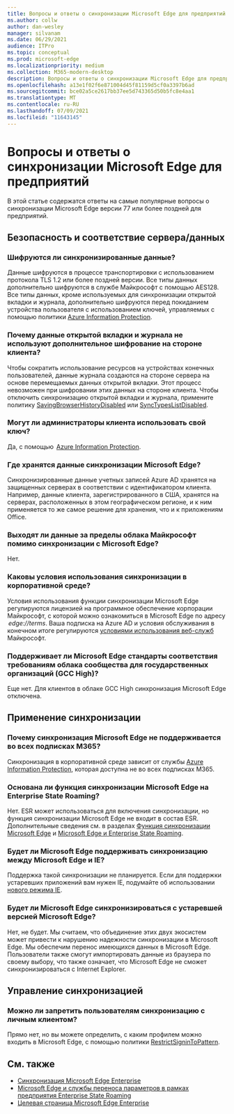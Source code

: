 ```yaml
---
title: Вопросы и ответы о синхронизации Microsoft Edge для предприятий
ms.author: collw
author: dan-wesley
manager: silvanam
ms.date: 06/29/2021
audience: ITPro
ms.topic: conceptual
ms.prod: microsoft-edge
ms.localizationpriority: medium
ms.collection: M365-modern-desktop
description: Вопросы и ответы о синхронизации Microsoft Edge для предприятий.
ms.openlocfilehash: a13e1f02f6e871004d45f81159d5cf0a3397b6ad
ms.sourcegitcommit: bce02a5ce2617bb37ee5d743365d50b5fc8e4aa1
ms.translationtype: MT
ms.contentlocale: ru-RU
ms.lasthandoff: 07/09/2021
ms.locfileid: "11643145"
---
```

# <a name="microsoft-edge-enterprise-sync-faq"></a>Вопросы и ответы о синхронизации Microsoft Edge для предприятий

В этой статье содержатся ответы на самые популярные вопросы о синхронизации Microsoft Edge версии 77 или более поздней для предприятий.

## <a name="security-and-serverdata-compliance"></a>Безопасность и соответствие сервера/данных

### <a name="is-the-synced-data-encrypted"></a>Шифруются ли синхронизированные данные?

Данные шифруются в процессе транспортировки с использованием протокола TLS 1.2 или более поздней версии. Все типы данных дополнительно шифруются в службе Майкрософт с помощью AES128. Все типы данных, кроме используемых для синхронизации открытой вкладки и журнала, дополнительно шифруются перед покиданием устройства пользователя с использованием ключей, управляемых с помощью политики [Azure Information Protection](./microsoft-edge-policies.md#restrictsignintopattern).

### <a name="why-dont-open-tab-and-history-data-have-more-client-side-encryption"></a>Почему данные открытой вкладки и журнала не используют дополнительное шифрование на стороне клиента?

Чтобы сократить использование ресурсов на устройствах конечных пользователей, данные журнала создаются на стороне сервера на основе перемещаемых данных открытой вкладки. Этот процесс невозможен при шифровании этих данных на стороне клиента. Чтобы отключить синхронизацию открытой вкладки и журнала, примените политику [SavingBrowserHistoryDisabled](./microsoft-edge-policies.md#savingbrowserhistorydisabled) или [SyncTypesListDisabled](./microsoft-edge-policies.md#synctypeslistdisabled).

### <a name="can-tenant-admins-bring-their-own-key"></a>Могут ли администраторы клиента использовать свой ключ?

Да, с помощью  [Azure Information Protection](https://azure.microsoft.com/services/information-protection/).

### <a name="where-is-microsoft-edge-sync-data-stored"></a>Где хранятся данные синхронизации Microsoft Edge?

Синхронизированные данные учетных записей Azure AD хранятся на защищенных серверах в соответствии с идентификатором клиента. Например, данные клиента, зарегистрированного в США, хранятся на серверах, расположенных в этом географическом регионе, и к ним применяется то же самое решение для хранения, что и к приложениям Office.

### <a name="does-the-data-ever-leave-microsofts-cloud-aside-from-syncing-to-microsoft-edge"></a>Выходят ли данные за пределы облака Майкрософт помимо синхронизации с Microsoft Edge?

Нет.

### <a name="what-terms-of-service-does-enterprise-sync-fall-under"></a>Каковы условия использования синхронизации в корпоративной среде?

Условия использования функции синхронизации Microsoft Edge регулируются лицензией на программное обеспечение корпорации Майкрософт, с которой можно ознакомиться в Microsoft Edge по адресу  *edge://terms*. Ваша подписка на Azure AD и условия обслуживания в конечном итоге регулируются [условиями использования веб-служб](https://www.microsoft.com/licensing/product-licensing/products) Майкрософт.

### <a name="does-microsoft-edge-support-government-community-cloud-gcc-high-compliance"></a>Поддерживает ли Microsoft Edge стандарты соответствия требованиям облака сообщества для государственных организаций (GCC High)?

Еще нет. Для клиентов в облаке GCC High синхронизация Microsoft Edge отключена.

## <a name="applying-sync"></a>Применение синхронизации

### <a name="why-isnt-microsoft-edge-sync-supported-in-all-m365-subscriptions"></a>Почему синхронизация Microsoft Edge не поддерживается во всех подписках M365?

Синхронизация в корпоративной среде зависит от службы [Azure Information Protection](https://azure.microsoft.com/services/information-protection/), которая доступна не во всех подписках M365.

### <a name="is-microsoft-edge-sync-based-on-enterprise-state-roaming"></a>Основана ли функция синхронизации Microsoft Edge на Enterprise State Roaming?

Нет. ESR может использоваться для включения синхронизации, но функция синхронизации Microsoft Edge не входит в состав ESR. Дополнительные сведения см. в разделах [Функция синхронизации Microsoft Edge](/DeployEdge/microsoft-edge-enterprise-sync) и [Microsoft Edge и Enterprise State Roaming](/DeployEdge/microsoft-edge-enterprise-state-roaming).

### <a name="will-microsoft-edge-ever-support-syncing-between-microsoft-edge-and-ie"></a>Будет ли Microsoft Edge поддерживать синхронизацию между Microsoft Edge и IE?

Поддержка такой синхронизации не планируется. Если для поддержки устаревших приложений вам нужен IE, подумайте об использовании [нового режима IE](./edge-ie-mode.md).

### <a name="will-microsoft-edge-sync-with-microsoft-edge-legacy"></a>Будет ли Microsoft Edge синхронизироваться с устаревшей версией Microsoft Edge?

Нет, не будет. Мы считаем, что объединение этих двух экосистем может привести к нарушению надежности синхронизации в Microsoft Edge. Мы обеспечим перенос имеющихся данных в Microsoft Edge. Пользователи также смогут импортировать данные из браузера по своему выбору, что также означает, что Microsoft Edge не сможет синхронизироваться с Internet Explorer.

## <a name="managing-sync"></a>Управление синхронизацией

### <a name="is-it-possible-to-stop-my-users-from-syncing-with-a-personal-tenant"></a>Можно ли запретить пользователям синхронизацию с личным клиентом?

Прямо нет, но вы можете определить, с каким профилем можно входить в Microsoft Edge, с помощью политики [RestrictSigninToPattern](./microsoft-edge-policies.md#restrictsignintopattern).

## <a name="see-also"></a>См. также

- [Синхронизация Microsoft Edge Enterprise](microsoft-edge-enterprise-sync.md)
- [Microsoft Edge и службы переноса параметров в рамках предприятия Enterprise State Roaming](microsoft-edge-enterprise-state-roaming.md)
- [Целевая страница Microsoft Edge Enterprise](https://aka.ms/EdgeEnterprise)